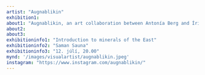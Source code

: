 ```yaml
---
artist: "Augnablikin"
exhibition1: 
about1: "Augnablikin, an art collaboration between Antonía Berg and Íris María Leifsdóttir is derived from the Icelandic word meaning 'moment' or 'instant.' It represents the fleeting moments and the transformative power of nature."
about2: 
about3: 
exhibitioninfo1: "Introduction to minerals of the East"
exhibitioninfo2: "Saman Sauna"
exhibitioninfo3: "12. júlí, 20.00"
mynd: '/images/visualartist/augnablikin.jpeg'
instagram: "https://www.instagram.com/augnablikin/"
---
```

